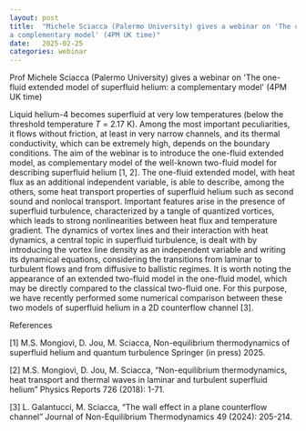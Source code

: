 ```yaml
---
layout: post
title:  "Michele Sciacca (Palermo University) gives a webinar on 'The one-fluid extended model of superfluid helium:
a complementary model' (4PM UK time)"
date:   2025-02-25
categories: webinar
---
```

Prof Michele Sciacca (Palermo University) gives a webinar on 'The one-fluid extended model of superfluid helium:
a complementary model' (4PM UK time)

Liquid helium-4 becomes superfluid at very low temperatures (below the threshold temperature <i>T</i> = 2.17 K). Among the most important peculiarities, it flows without friction, at least
in very narrow channels, and its thermal conductivity, which can be extremely high, depends
on the boundary conditions. The aim of the webinar is to introduce the one-fluid extended
model, as complementary model of the well-known two-fluid model for describing superfluid
helium [1, 2].
The one-fluid extended model, with heat flux as an additional independent variable, is able
to describe, among the others, some heat transport properties of superfluid helium such as
second sound and nonlocal transport. Important features arise in the presence of superfluid
turbulence, characterized by a tangle of quantized vortices, which leads to strong nonlinearities
between heat flux and temperature gradient.
The dynamics of vortex lines and their interaction with heat dynamics, a central topic in
superfluid turbulence, is dealt with by introducing the vortex line density as an independent
variable and writing its dynamical equations, considering the transitions from laminar to
turbulent flows and from diffusive to ballistic regimes.
It is worth noting the appearance of an extended two-fluid model in the one-fluid model,
which may be directly compared to the classical two-fluid one. For this purpose, we have
recently performed some numerical comparison between these two models of superfluid helium
in a 2D counterflow channel [3].

References

[1] M.S. Mongiovi&#768;, D. Jou, M. Sciacca, Non-equilibrium thermodynamics of superfluid helium
and quantum turbulence Springer (in press) 2025.

[2] M.S. Mongiovi&#768;, D. Jou, M. Sciacca, “Non-equilibrium thermodynamics, heat transport
and thermal waves in laminar and turbulent superfluid helium” Physics Reports 726
(2018): 1-71.

[3] L. Galantucci, M. Sciacca, “The wall effect in a plane counterflow channel” Journal of
Non-Equilibrium Thermodynamics 49 (2024): 205-214.

